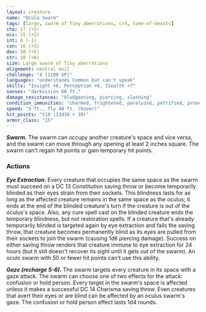 ```yaml
---
layout: creature
name: "Oculo Swarm"
tags: [large, swarm of Tiny aberrations, cr4, tome-of-beasts]
cha: 17 (+3)
wis: 15 (+2)
int: 8 (-1)
con: 16 (+3)
dex: 20 (+5)
str: 10 (+0)
size: Large swarm of Tiny aberrations
alignment: neutral evil
challenge: "4 (1100 XP)"
languages: "understands Common but can't speak"
skills: "Insight +6, Perception +6, Stealth +7"
senses: "darkvision 60 ft."
damage_resistances: "bludgeoning, piercing, slashing"
condition_immunities: "charmed, frightened, paralyzed, petrified, prone, restrained, stunned"
speed: "5 ft., fly 40 ft. (hover)"
hit_points: "110 (13d10 + 39)"
armor_class: "15"
---
```


***Swarm.*** The swarm can occupy another creature's space and vice versa, and the swarm can move through any opening at least 2 inches square. The swarm can't regain hit points or gain temporary hit points.

### Actions

***Eye Extraction.*** Every creature that occupies the same space as the swarm must succeed on a DC 13 Constitution saving throw or become temporarily blinded as their eyes strain from their sockets. This blindness lasts for as long as the affected creature remains in the same space as the oculus; it ends at the end of the blinded creature's turn if the creature is out of the oculus's space. Also, any cure spell cast on the blinded creature ends the temporary blindness, but not restoration spells. If a creature that's already temporarily blinded is targeted again by eye extraction and fails the saving throw, that creature becomes permanently blind as its eyes are pulled from their sockets to join the swarm (causing 1d8 piercing damage). Success on either saving throw renders that creature immune to eye extraction for 24 hours (but it still doesn't recover its sight until it gets out of the swarm). An oculo swarm with 50 or fewer hit points can't use this ability.

***Gaze (recharge 5-6).*** The swarm targets every creature in its space with a gaze attack. The swarm can choose one of two effects for the attack: confusion or hold person. Every target in the swarm's space is affected unless it makes a successful DC 14 Charisma saving throw. Even creatures that avert their eyes or are blind can be affected by an oculus swarm's gaze. The confusion or hold person effect lasts 1d4 rounds.

